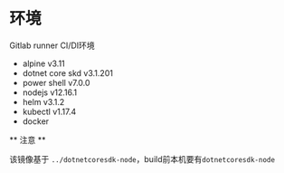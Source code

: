 # 环境

Gitlab runner CI/DI环境

- alpine v3.11
- dotnet core skd v3.1.201 
- power shell v7.0.0
- nodejs v12.16.1
- helm v3.1.2
- kubectl v1.17.4
- docker

** 注意 **

该镜像基于 `../dotnetcoresdk-node`，build前本机要有`dotnetcoresdk-node`